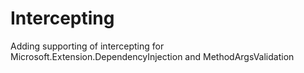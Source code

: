 # Intercepting
Adding supporting of  intercepting for Microsoft.Extension.DependencyInjection and MethodArgsValidation
